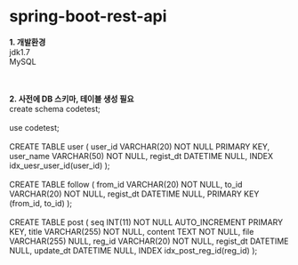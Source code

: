 # spring-boot-rest-api

<b>1. 개발환경</b><br/>
jdk1.7<br/>
MySQL<br/>
<br/><br/>

<b>2. 사전에 DB 스키마, 테이블 생성 필요</b><br/>
create schema codetest;
<br/><br/>
use codetest;
<br/><br/>
CREATE TABLE user
(
	user_id VARCHAR(20) NOT NULL PRIMARY KEY,
	user_name VARCHAR(50) NOT NULL,
	regist_dt DATETIME NULL,
	INDEX idx_uesr_user_id(user_id)
);
<br/><br/>
CREATE TABLE follow (
	from_id VARCHAR(20) NOT NULL,
	to_id VARCHAR(20) NOT NULL,
	regist_dt DATETIME NULL,
	PRIMARY KEY (from_id, to_id)
);
<br/><br/>
CREATE TABLE post
(
	seq INT(11) NOT NULL AUTO_INCREMENT PRIMARY KEY,
	title VARCHAR(255) NOT NULL,
	content TEXT NOT NULL,
	file VARCHAR(255) NULL,
	reg_id VARCHAR(20) NOT NULL,
	regist_dt DATETIME NULL,
	update_dt DATETIME NULL,
	INDEX idx_post_reg_id(reg_id)
);
<br/><br/>
